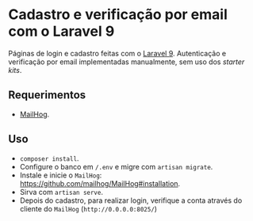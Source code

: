 # Cadastro e verificação por email com o Laravel 9
Páginas de login e cadastro feitas com o [Laravel 9](https://laravel.com/docs/9.x/releases). Autenticação e verificação por email implementadas manualmente, sem uso dos *starter kits*.
## Requerimentos
- [MailHog](https://github.com/mailhog/MailHog#installation).
## Uso
- `composer install`.
- Configure o banco em `/.env` e migre com `artisan migrate`.
- Instale e inicie o `MailHog`: https://github.com/mailhog/MailHog#installation.
- Sirva com `artisan serve`.
- Depois do cadastro, para realizar login, verifique a conta através do cliente do `MailHog` (`http://0.0.0.0:8025/`)
